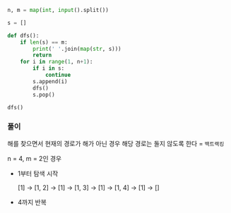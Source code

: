 ```python
n, m = map(int, input().split())

s = []

def dfs():
    if len(s) == m:
        print(' '.join(map(str, s)))
        return
    for i in range(1, n+1):
        if i in s:
            continue
        s.append(i)
        dfs()
        s.pop()

dfs()
```

### 풀이

해를 찾으면서 현재의 경로가 해가 아닌 경우 해당 경로는 돌지 않도록 한다 = `백트랙킹`

n = 4, m = 2인 경우

- 1부터 탐색 시작

    [1] → [1, 2] → [1] → [1, 3] → [1] → [1, 4] → [1] → []

- 4까지 반복